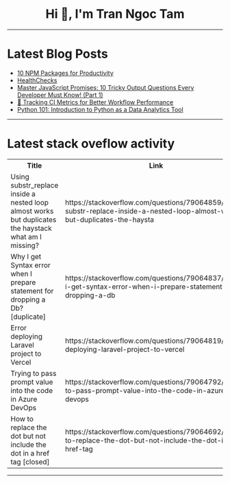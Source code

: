 <h1 align="center">Hi 👋, I'm Tran Ngoc Tam</h1>

---

# Latest Blog Posts 
<!-- BLOG-POST-LIST:START -->
- [10 NPM Packages for Productivity](https://dev.to/balrajola/10-npm-packages-for-productivity-1odb)
- [HealthChecks](https://dev.to/ben-witt/healthchecks-4aie)
- [Master JavaScript Promises: 10 Tricky Output Questions Every Developer Must Know! &lpar;Part 1&rpar;](https://dev.to/hitheshkumar/master-javascript-promises-10-tricky-output-questions-every-developer-must-know-part-1-1l43)
- [👾 Tracking CI Metrics for Better Workflow Performance](https://dev.to/cicube/tracking-ci-metrics-for-better-workflow-performance-4ml9)
- [Python 101: Introduction to Python as a Data Analytics Tool](https://dev.to/ochi3ng/python-101-introduction-to-python-as-a-data-analytics-tool-4hfb)
<!-- BLOG-POST-LIST:END -->

---

# Latest stack oveflow activity
<table>
  <tr><th>Title</th><th>Link</th></tr>
  <!-- STACKOVERFLOW:START --><tr><td>Using substr_replace inside a nested loop almost works but duplicates the haystack what am I missing?</td><td>https://stackoverflow.com/questions/79064859/using-substr-replace-inside-a-nested-loop-almost-works-but-duplicates-the-haysta</td></tr><tr><td>Why I get Syntax error when I prepare statement for dropping a Db? [duplicate]</td><td>https://stackoverflow.com/questions/79064837/why-i-get-syntax-error-when-i-prepare-statement-for-dropping-a-db</td></tr><tr><td>Error deploying Laravel project to Vercel</td><td>https://stackoverflow.com/questions/79064819/error-deploying-laravel-project-to-vercel</td></tr><tr><td>Trying to pass prompt value into the code in Azure DevOps</td><td>https://stackoverflow.com/questions/79064792/trying-to-pass-prompt-value-into-the-code-in-azure-devops</td></tr><tr><td>How to replace the dot but not include the dot in a href tag [closed]</td><td>https://stackoverflow.com/questions/79064692/how-to-replace-the-dot-but-not-include-the-dot-in-a-href-tag</td></tr><!-- STACKOVERFLOW:END -->
</table>

---


